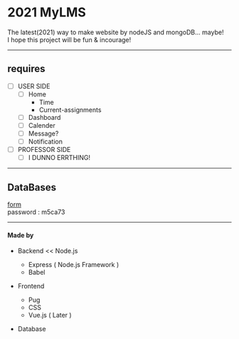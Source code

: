 # 2021 MyLMS

The latest(2021) way to make website by nodeJS and mongoDB... maybe!<br>
I hope this project will be fun & incourage!

---

## requires

- [ ] USER SIDE
    - [ ] Home
        * Time
        * Current-assignments
    - [ ] Dashboard
    - [ ] Calender
    - [ ] Message?
    - [ ] Notification
- [ ] PROFESSOR SIDE
    - [ ] I DUNNO ERRTHING!

---

## DataBases

[form](https://aquerytool.com:443/aquerymain/index/?rurl=9877ee44-de67-4796-9789-9973523e7f3a)<br>
password : m5ca73

---

#### Made by

- Backend << Node.js
    - Express ( Node.js Framework )
    - Babel

- Frontend
    - Pug
    - CSS
    - Vue.js ( Later )

- Database
